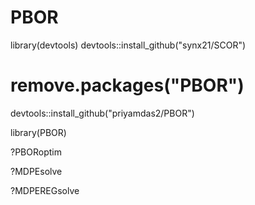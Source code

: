 # PBOR
library(devtools)
devtools::install_github("synx21/SCOR")

# remove.packages("PBOR")
devtools::install_github("priyamdas2/PBOR")

library(PBOR)

?PBORoptim

?MDPEsolve

?MDPEREGsolve
